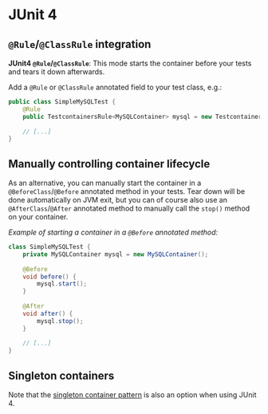 # JUnit 4

## `@Rule`/`@ClassRule` integration

**JUnit4 `@Rule`/`@ClassRule`**: This mode starts the container before your tests and tears it down afterwards.

Add a `@Rule` or `@ClassRule` annotated field to your test class, e.g.:

```java
public class SimpleMySQLTest {
    @Rule
    public TestcontainersRule<MySQLContainer> mysql = new TestcontainersRule<>(new MySQLContainer());
    
    // [...]
}
```


## Manually controlling container lifecycle

As an alternative, you can manually start the container in a `@BeforeClass`/`@Before` annotated method in your tests. Tear down will be done automatically on JVM exit, but you can of course also use an `@AfterClass`/`@After` annotated method to manually call the `stop()` method on your container.

*Example of starting a container in a `@Before` annotated method:*

```java
class SimpleMySQLTest {
    private MySQLContainer mysql = new MySQLContainer();
    
    @Before
    void before() {
        mysql.start();
    }
    
    @After
    void after() {
        mysql.stop();
    }
    
    // [...]
}
```

## Singleton containers

Note that the [singleton container pattern](manual_lifecycle_control.md#singleton-containers) is also an option when
using JUnit 4.
